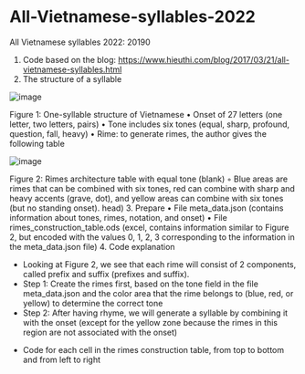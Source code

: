 # All-Vietnamese-syllables-2022
All Vietnamese syllables 2022: 20190
1. Code based on the blog: https://www.hieuthi.com/blog/2017/03/21/all-vietnamese-syllables.html
2. The structure of a syllable

![image](https://user-images.githubusercontent.com/36023580/204964672-efee3da2-d7df-41be-8ae6-1a49cb3c4835.png)

Figure 1: One-syllable structure of Vietnamese
• Onset of 27 letters (one letter, two letters, pairs)
• Tone includes six tones (equal, sharp, profound, question, fall, heavy)
• Rime: to generate rimes, the author gives the following table

![image](https://user-images.githubusercontent.com/36023580/204964787-8692582d-f671-4ba1-9fc9-92a6e63a81a4.png)

Figure 2: Rimes architecture table with equal tone (blank)
◦ Blue areas are rimes that can be combined with six tones, red can combine with sharp and heavy accents (grave, dot), and yellow areas can combine with six tones (but no standing onset). head)
3. Prepare
• File meta_data.json (contains information about tones, rimes, notation, and onset)
• File rimes_construction_table.ods (excel, contains information similar to Figure 2, but encoded with the values ​​0, 1, 2, 3 corresponding to the information in the meta_data.json file)
4. Code explanation
- Looking at Figure 2, we see that each rime will consist of 2 components, called prefix and suffix (prefixes and suffix).
- Step 1: Create the rimes first, based on the tone field in the file meta_data.json and the color area that the rime belongs to (blue, red, or yellow) to determine the correct tone
- Step 2: After having rhyme, we will generate a syllable by combining it with the onset (except for the yellow zone because the rimes in this region are not associated with the onset)
* Code for each cell in the rimes construction table, from top to bottom and from left to right
